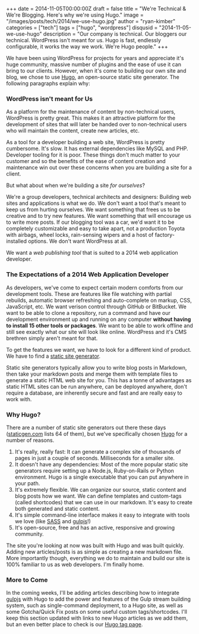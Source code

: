 +++
date = 2014-11-05T00:00:00Z
draft = false
title = "We're Technical &amp; We're Blogging. Here's why we're using Hugo."
image = "/images/posts/tech/2014/we-use-hugo.jpg"
author = "ryan-kimber"
categories = ["tech"]
tags = ["hugo", "wordpress"]
disqusid = "2014-11-05-we-use-hugo"
description = "Our company is technical. Our bloggers our technical. WordPress isn't meant for us. Hugo is fast, endlessly configurable, it works the way we work. We're Hugo people."
+++

We have been using WordPress for projects for years and appreciate it's huge community, massive number of plugins and the ease of use it can bring to our clients. However, when it's come to building our own site and blog, we chose to use [Hugo](http://www.gohugo.io), an open-source static site generator. The following paragraphs explain why: 

### WordPress isn't meant for Us

As a platform for the maintenance of content by non-technical users, WordPress is pretty great. This makes it an attractive platform for the development of sites that will later be handed over to non-technical users who will maintain the content, create new articles, etc. 

As a tool for a developer building a web site, WordPress is pretty cumbersome. It's slow. It has external dependencies like MySQL and PHP. Developer tooling for it is poor. These things don't much matter to your customer and so the benefits of the ease of content creation and maintenance win out over these concerns when you are building a site for a client. 

But what about when we're building a site *for ourselves*? 

We're a group developers, technical architects and designers: Building web sites and applications is what we do. We don't want a tool that's meant to keep us from hurting ourselves. We want something that frees us to be creative and to try new features. We want something that will encourage us to write more posts. If our blogging tool was a car, we'd want it to be completely customizable and easy to take apart, not a production Toyota with airbags, wheel locks, rain-sensing wipers and a host of factory-installed options. We don't want WordPress at all.

We want a *web publishing tool* that is suited to a 2014 web application developer.
 
### The Expectations of a 2014 Web Application Developer
 
As developers, we've come to expect certain modern comforts from our development tools. These are features like file watching with partial rebuilds, automatic browser refreshing and auto-complete on markup, CSS, JavaScript, etc. We want verison control through GitHub or BitBucket. We want to be able to clone a repository, run a command and have our development environment up and running on any computer **without having to install 15 other tools or packages**. We want to be able to work offline and still see exactly what our site will look like online. WordPress and it's CMS brethren simply aren't meant for that.

To get the features we want, we have to look for a different kind of product. We have to find a [static site generator](https://www.staticgen.com/).

Static site generators typically allow you to write blog posts in Markdown, then take your markdown posts and merge them with template files to generate a static HTML web site for you. This has a tonne of advantages as static HTML sites can be run anywhere, can be deployed anywhere, don't require a database, are inherently secure and fast and are really easy to work with. 

### Why Hugo?

There are a number of static site generators out there these days ([staticgen.com](http://www.staticgen.com) lists 64 of them), but we've specifically chosen [Hugo](http://www.gohugo.io) for a number of reasons.
 
 1. It's really, really fast: It can generate a complex site of thousands of pages in just a couple of seconds. Milliseconds for a smaller site.
 2. It doesn't have any dependencies: Most of the more popular static site generators require setting up a Node.js, Ruby-on-Rails or Python environment. Hugo is a single executable that you can put anywhere in your path. 
 3. It's extremely flexible. We can organize our source, static content and blog posts how we want. We can define templates and custom-tags (called shortcodes) that we can use in our markdown. It's easy to create both generated and static content.
 4. It's simple command-line interface makes it easy to integrate with tools we love (like [SASS](http://sass-lang.com/) and [gulpjs](http://gulpjs.com/)!)
 5. It's open-source, free and has an active, responsive and growing community. 

The site you're looking at now was built with Hugo and was built quickly. Adding new articles/posts is as simple as creating a new markdown file. More importantly though, everything we do to maintain and build our site is 100% familiar to us as web developers. I'm finally home. 

### More to Come
 
In the coming weeks, I'll be adding articles describing how to integrate [gulpjs](http://www.gulpjs.com) with Hugo to add the power and features of the Gulp stream building system, such as single-command deployment, to a Hugo site, as well as some Gotcha/Quick Fix posts on some useful custom tags/shortcodes. I'll keep this section updated with links to new Hugo articles as we add them, but an even better place to check is our [Hugo tag page](/tags/hugo/).